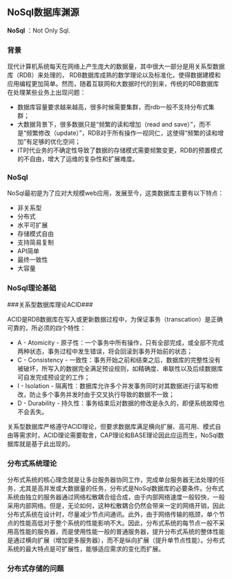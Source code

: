 ## NoSql数据库渊源 ##

**NoSql** ：Not Only Sql.

### 背景 ###

现代计算机系统每天在网络上产生庞大的数据量，其中很大一部分是用关系型数据库（RDB）来处理的，
RDB数据库成熟的数学理论以及标准化，使得数据建模和应用编程更加简单。然而，随着互联网和大数据时代的到来，传统的RDB数据库在处理某些业务上出现问题：

- 数据库容量要求越来越高，很多时候需要集群，而rdb一般不支持分布式集群；
- 大数据背景下，很多数据只是“频繁的读和增加（read and save）”，而不是“频繁修改（update）”，RDB对于所有操作一视同仁，这使得“频繁的读和增加”有足够的优化空间；
- IT时代业务的不确定性导致了数据的存储模式需要频繁变更，RDB的预置模式的不自由，增大了运维的复杂性和扩展难度。

### NoSql ###
NoSql最初是为了应对大规模web应用，发展至今，这类数据库主要有以下特点：

- 非关系型
- 分布式
- 水平可扩展
- 存储模式自由
- 支持简易复制
- API简单
- 最终一致性
- 大容量


### NoSql理论基础 ###


###关系型数据库理论ACID###

ACID是RDB数据库在写入或更新数据过程中，为保证事务（transcation）是正确可靠的，所必须的四个特性：

- A - Atomicity - 原子性：一个事务中所有操作，只有全部完成，或全部不完成两种状态，事务过程中发生错误，将会回滚到事务开始前的状态；
- C - Consistency - 一致性：事务开始之前和结束之后，数据库的完整性没有被破坏，所写入的数据完全满足预设规则，如精确度、串联性以及后续数据库可自发完成预设定的工作；
- I - Isolation - 隔离性：数据库允许多个并发事务同时对其数据进行读写和修改，防止多个事务并发时由于交叉执行导致的数据不一致；
- D - Durability - 持久性：事务结束后对数据的修改是永久的，即便系统故障也不会丢失。

关系型数据库严格遵守ACID理论，但要求数据库满足横向扩展、高可用、模式自由等需求时，ACID理论需要取舍，CAP理论和BASE理论因此应运而生，NoSql数据库就是基于此出现的。

### 分布式系统理论 ###

分布式系统的核心理念就是让多台服务器协同工作，完成单台服务器无法处理的任务，尤其是高并发或大数据量的任务，分布式是NoSql数据库的必要条件。分布式系统由独立的服务器通过网络松散耦合组合成，由于内部网络速度一般较快，一般采用内部网络。但是，无论如何，这种松散耦合仍然会带来一定的网络开销，因此分布式系统在设计时，尽量减少节点间通讯。此外，由于网络传输的瓶颈，单个节点的性能高低对于整个系统的性能影响不大。因此，分布式系统的每节点一般不采用高性能的服务器，而是使用性能一般的普通服务器，提升分布式系统的整体性能是通过横向扩展（增加更多服务器），而不是纵向扩展（提升单节点性能）。分布式系统的最大特点是可扩展性，能够适应需求的变化而扩展。

### 分布式存储的问题 ###



